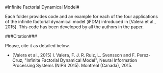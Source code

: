 #Infinite Factorial Dynamical Model#

Each folder provides code and an example for each of the four applications
of the infinite factorial dynamical model (iFDM) introduced in 
[Valera et al., 2015]. This code has been developed by all the authors in 
the paper. 

###Citation###

Please, cite it as detailed below.

* [Valera et al., 2015] I. Valera, F. J. R. Ruiz, L. Svensson and F. Perez-Cruz, 
"Infinite Factorial Dynamical Model", Neural Information Processing Systems 
(NIPS 2015). Montreal (Canada), 2015.

